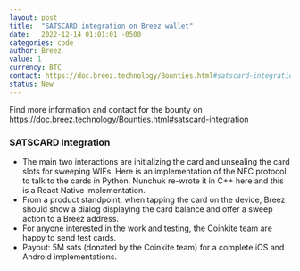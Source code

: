 ```yaml
---
layout: post
title:  "SATSCARD integration on Breez wallet"
date:   2022-12-14 01:01:01 -0500
categories: code
author: Breez
value: 1
currency: BTC
contact: https://doc.breez.technology/Bounties.html#satscard-integration
status: New
---
```


Find more information and contact for the bounty on https://doc.breez.technology/Bounties.html#satscard-integration

### SATSCARD Integration
- The main two interactions are initializing the card and unsealing the card slots for sweeping WIFs. Here is an implementation of the NFC protocol to talk to the cards in Python. Nunchuk re-wrote it in C++ here and this is a React Native implementation.
- From a product standpoint, when tapping the card on the device, Breez should show a dialog displaying the card balance and offer a sweep action to a Breez address.
- For anyone interested in the work and testing, the Coinkite team are happy to send test cards.
- Payout: 5M sats (donated by the Coinkite team) for a complete iOS and Android implementations.

